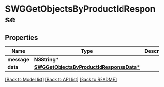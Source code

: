 # SWGGetObjectsByProductIdResponse

## Properties
Name | Type | Description | Notes
------------ | ------------- | ------------- | -------------
**message** | **NSString*** |  | [optional] 
**data** | [**SWGGetObjectsByProductIdResponseData***](SWGGetObjectsByProductIdResponseData.md) |  | [optional] 

[[Back to Model list]](../README.md#documentation-for-models) [[Back to API list]](../README.md#documentation-for-api-endpoints) [[Back to README]](../README.md)


